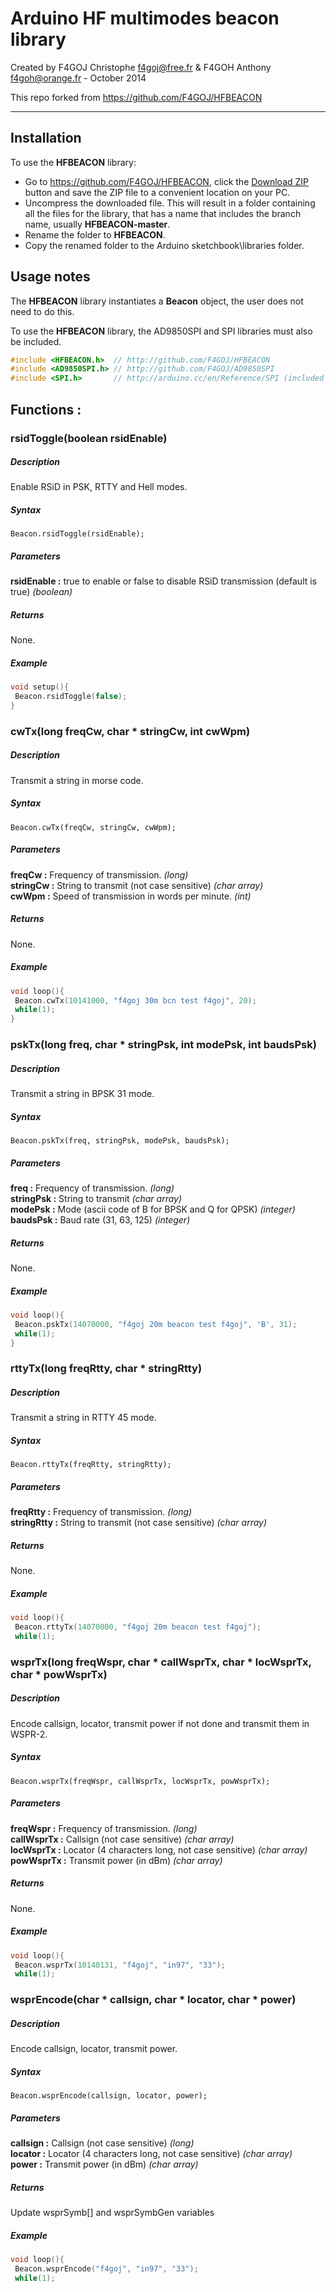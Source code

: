 # Arduino HF multimodes beacon library #
 Created by F4GOJ Christophe f4goj@free.fr &amp; F4GOH Anthony f4goh@orange.fr - October 2014

This repo forked from https://github.com/F4GOJ/HFBEACON

----

## Installation

To use the **HFBEACON** library:  
- Go to https://github.com/F4GOJ/HFBEACON, click the [Download ZIP](https://github.com/F4GOJ/HFBEACON/archive/master.zip) button and save the ZIP file to a convenient location on your PC.
- Uncompress the downloaded file.  This will result in a folder containing all the files for the library, that has a name that includes the branch name, usually **HFBEACON-master**.
- Rename the folder to  **HFBEACON**.
- Copy the renamed folder to the Arduino sketchbook\libraries folder.


## Usage notes

The **HFBEACON** library instantiates a **Beacon** object, the user does not need to do this.

To use the **HFBEACON** library, the AD9850SPI and SPI libraries must also be included.


```c++
#include <HFBEACON.h>  // http://github.com/F4GOJ/HFBEACON
#include <AD9850SPI.h> // http://github.com/F4GOJ/AD9850SPI
#include <SPI.h>       // http://arduino.cc/en/Reference/SPI (included with Arduino IDE)
```

## Functions : ##
### rsidToggle(boolean rsidEnable)
##### Description
Enable RSiD in PSK, RTTY and Hell modes.
##### Syntax
`Beacon.rsidToggle(rsidEnable);`
##### Parameters
**rsidEnable :** true to enable or false to disable RSiD transmission (default is true) *(boolean)*
##### Returns
None.
##### Example
```c++
void setup(){
 Beacon.rsidToggle(false);
}
```
### cwTx(long freqCw, char * stringCw, int cwWpm)
##### Description
Transmit a string in morse code.
##### Syntax
`Beacon.cwTx(freqCw, stringCw, cwWpm);`
##### Parameters
**freqCw :** Frequency of transmission. *(long)*<br>
**stringCw :** String to transmit (not case sensitive) *(char array)*<br>
**cwWpm :** Speed of transmission in words per minute.  *(int)*
##### Returns
None.
##### Example
```c++
void loop(){
 Beacon.cwTx(10141000, "f4goj 30m bcn test f4goj", 20);
 while(1);
}
```
### pskTx(long freq, char * stringPsk, int modePsk, int baudsPsk)
##### Description
Transmit a string in BPSK 31 mode.
##### Syntax
`Beacon.pskTx(freq, stringPsk, modePsk, baudsPsk);`
##### Parameters
**freq :** Frequency of transmission. *(long)*<br>
**stringPsk :** String to transmit *(char array)*<br>
**modePsk :** Mode (ascii code of B for BPSK and Q for QPSK) *(integer)*<br>
**baudsPsk :** Baud rate (31, 63, 125) *(integer)*
##### Returns
None.
##### Example
```c++
void loop(){
 Beacon.pskTx(14070000, "f4goj 20m beacon test f4goj", 'B', 31);
 while(1);
}
```

### rttyTx(long freqRtty, char * stringRtty)
##### Description
Transmit a string in RTTY 45 mode.
##### Syntax
`Beacon.rttyTx(freqRtty, stringRtty);`
##### Parameters
**freqRtty :** Frequency of transmission. *(long)*<br>
**stringRtty :** String to transmit (not case sensitive) *(char array)*
##### Returns
None.
##### Example
```c++
void loop(){
 Beacon.rttyTx(14070000, "f4goj 20m beacon test f4goj");
 while(1);
```
### wsprTx(long freqWspr, char * callWsprTx, char * locWsprTx, char * powWsprTx)
##### Description
Encode callsign, locator, transmit power if not done and transmit them in WSPR-2.
##### Syntax
`Beacon.wsprTx(freqWspr, callWsprTx, locWsprTx, powWsprTx);`
##### Parameters
**freqWspr :** Frequency of transmission. *(long)*<br>
**callWsprTx :** Callsign (not case sensitive) *(char array)*<br>
**locWsprTx :** Locator (4 characters long, not case sensitive) *(char array)*<br>
**powWsprTx :** Transmit power (in dBm) *(char array)*
##### Returns
None.
##### Example
```c++
void loop(){
 Beacon.wsprTx(10140131, "f4goj", "in97", "33");
 while(1);
```
### wsprEncode(char * callsign, char * locator, char * power)
##### Description
Encode callsign, locator, transmit power.
##### Syntax
`Beacon.wsprEncode(callsign, locator, power);`
##### Parameters
**callsign :** Callsign (not case sensitive) *(long)*<br>
**locator :** Locator (4 characters long, not case sensitive) *(char array)*<br>
**power :** Transmit power (in dBm) *(char array)*
##### Returns
Update wsprSymb[] and wsprSymbGen variables
##### Example
```c++
void loop(){
 Beacon.wsprEncode("f4goj", "in97", "33");
 while(1);
```
